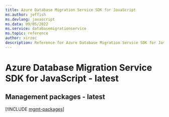 ```yaml
---
title: Azure Database Migration Service SDK for JavaScript
ms.author: jeffish
ms.devlang: javascript
ms.data: 09/05/2022
ms.service: databasemigrationservice
ms.topic: reference
author: xirzec
description: Reference for Azure Database Migration Service SDK for JavaScript
---
```

# Azure Database Migration Service SDK for JavaScript - latest

## Management packages - latest
[!INCLUDE [mgmt-packages](database-migration-service-mgmt-index.md)]